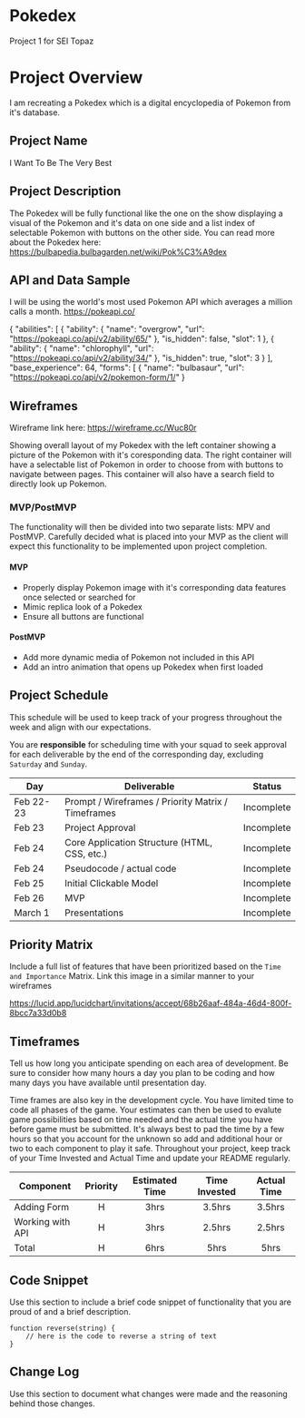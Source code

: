 # Pokedex
Project 1 for SEI Topaz

# Project Overview

I am recreating a Pokedex which is a digital encyclopedia of Pokemon from it's database.

## Project Name

I Want To Be The Very Best

## Project Description

The Pokedex will be fully functional like the one on the show displaying a visual of the Pokemon and it's data on one side and a list index of selectable Pokemon with buttons on the other side. You can read more about the Pokedex here: <https://bulbapedia.bulbagarden.net/wiki/Pok%C3%A9dex>

## API and Data Sample

I will be using the world's most used Pokemon API which averages a million calls a month. https://pokeapi.co/

{
    "abilities": [
        {
            "ability": {
                "name": "overgrow",
                "url": "https://pokeapi.co/api/v2/ability/65/"
            },
            "is_hidden": false,
            "slot": 1
        },
        {
            "ability": {
                "name": "chlorophyll",
                "url": "https://pokeapi.co/api/v2/ability/34/"
            },
            "is_hidden": true,
            "slot": 3
        }
    ],
    "base_experience": 64,
    "forms": [
        {
            "name": "bulbasaur",
            "url": "https://pokeapi.co/api/v2/pokemon-form/1/"
        }

## Wireframes

Wireframe link here: https://wireframe.cc/Wuc80r

Showing overall layout of my Pokedex with the left container showing a picture of the Pokemon with it's coresponding data. The right container will have a selectable list of Pokemon in order to choose from with buttons to navigate between pages. This container will also have a search field to directly look up Pokemon.

### MVP/PostMVP

The functionality will then be divided into two separate lists: MPV and PostMVP.  Carefully decided what is placed into your MVP as the client will expect this functionality to be implemented upon project completion.  

#### MVP 

- Properly display Pokemon image with it's corresponding data features once selected or searched for 
- Mimic replica look of a Pokedex
- Ensure all buttons are functional 

#### PostMVP  

- Add more dynamic media of Pokemon not included in this API
- Add an intro animation that opens up Pokedex when first loaded

## Project Schedule

This schedule will be used to keep track of your progress throughout the week and align with our expectations.  

You are **responsible** for scheduling time with your squad to seek approval for each deliverable by the end of the corresponding day, excluding `Saturday` and `Sunday`.

|  Day | Deliverable | Status
|---|---| ---|
|Feb 22-23| Prompt / Wireframes / Priority Matrix / Timeframes | Incomplete
|Feb 23| Project Approval | Incomplete
|Feb 24| Core Application Structure (HTML, CSS, etc.) | Incomplete
|Feb 24| Pseudocode / actual code | Incomplete
|Feb 25| Initial Clickable Model  | Incomplete
|Feb 26| MVP | Incomplete
|March 1| Presentations | Incomplete

## Priority Matrix

Include a full list of features that have been prioritized based on the `Time and Importance` Matrix.  Link this image in a similar manner to your wireframes

https://lucid.app/lucidchart/invitations/accept/68b26aaf-484a-46d4-800f-8bcc7a33d0b8

## Timeframes

Tell us how long you anticipate spending on each area of development. Be sure to consider how many hours a day you plan to be coding and how many days you have available until presentation day.

Time frames are also key in the development cycle.  You have limited time to code all phases of the game.  Your estimates can then be used to evalute game possibilities based on time needed and the actual time you have before game must be submitted. It's always best to pad the time by a few hours so that you account for the unknown so add and additional hour or two to each component to play it safe. Throughout your project, keep track of your Time Invested and Actual Time and update your README regularly.

| Component | Priority | Estimated Time | Time Invested | Actual Time |
| --- | :---: |  :---: | :---: | :---: |
| Adding Form | H | 3hrs| 3.5hrs | 3.5hrs |
| Working with API | H | 3hrs| 2.5hrs | 2.5hrs |
| Total | H | 6hrs| 5hrs | 5hrs |

## Code Snippet

Use this section to include a brief code snippet of functionality that you are proud of and a brief description.  

```
function reverse(string) {
	// here is the code to reverse a string of text
}
```

## Change Log
 Use this section to document what changes were made and the reasoning behind those changes.  
